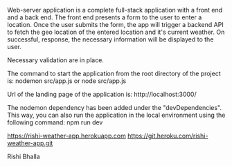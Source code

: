 Web-server application is a complete full-stack application with a front end and a back end. The front end presents a form to the user to enter a location.
Once the user submits the form, the app will trigger a backend API to fetch the geo location of the entered location and it's current weather. On successful, response, the necessary information will be displayed to the user.

Necessary validation are in place.

The command to start the application from the root directory of the project is:
nodemon src/app.js or 
node src/app.js

Url of the landing page of the application is: http://localhost:3000/


The nodemon dependency has been added under the "devDependencies". This way, you can also run the application in the local environment using the following command:
npm run dev

https://rishi-weather-app.herokuapp.com
https://git.heroku.com/rishi-weather-app.git

Rishi Bhalla